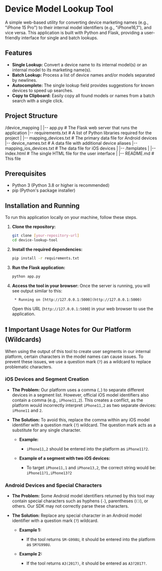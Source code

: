 # Device Model Lookup Tool

A simple web-based utility for converting device marketing names (e.g., "iPhone 15 Pro") to their internal model identifiers (e.g., "iPhone16,1"), and vice versa. This application is built with Python and Flask, providing a user-friendly interface for single and batch lookups.

## Features

* **Single Lookup:** Convert a device name to its internal model(s) or an internal model to its marketing name(s).
* **Batch Lookup:** Process a list of device names and/or models separated by newlines.
* **Autocomplete:** The single lookup field provides suggestions for known devices to speed up searches.
* **Copy to Clipboard:** Easily copy all found models or names from a batch search with a single click.

## Project Structure
/device_mapping
|
|-- app.py                  # The Flask web server that runs the application
|-- requirements.txt        # A list of Python libraries required for the project
|
|-- mapping_devices.txt     # The primary data file for Android devices
|-- device_names.txt        # A data file with additional device aliases
|-- mapping_ios_devices.txt # The data file for iOS devices
|
|-- /templates
|   |-- index.html          # The single HTML file for the user interface
|
|-- README.md               # This file

## Prerequisites

* Python 3 (Python 3.8 or higher is recommended)
* pip (Python's package installer)

## Installation and Running

To run this application locally on your machine, follow these steps.

1.  **Clone the repository:**
    ```bash
    git clone [your-repository-url]
    cd device-lookup-tool
    ```

2.  **Install the required dependencies:**
    ```bash
    pip install -r requirements.txt
    ```

3.  **Run the Flask application:**
    ```bash
    python app.py
    ```

4.  **Access the tool in your browser:**
    Once the server is running, you will see output similar to this:
    ```
     * Running on [http://127.0.0.1:5000](http://127.0.0.1:5000)
    ```
    Open this URL (`http://127.0.0.1:5000`) in your web browser to use the application.

## ❗ Important Usage Notes for Our Platform (Wildcards)

When using the output of this tool to create user segments in our internal platform, certain characters in the model names can cause issues. To prevent these issues, we use a question mark (`?`) as a wildcard to replace problematic characters.

### iOS Devices and Segment Creation

* **The Problem:** Our platform uses a comma (`,`) to separate different devices in a segment list. However, official iOS model identifiers also contain a comma (e.g., `iPhone11,2`). This creates a conflict, as the platform would incorrectly interpret `iPhone11,2` as two separate devices: `iPhone11` and `2`.

* **The Solution:** To avoid this, replace the comma within any iOS model identifier with a question mark (`?`) wildcard. The question mark acts as a substitute for any single character.

    * **Example:**
        * `iPhone11,2` should be entered into the platform as `iPhone11?2`.

    * **Example of a segment with two iOS devices:**
        * To target `iPhone11,1` and `iPhone13,2`, the correct string would be: `iPhone11?1,iPhone13?2`

### Android Devices and Special Characters

* **The Problem:** Some Android model identifiers returned by this tool may contain special characters such as hyphens (`-`), parentheses (`()`), or others. Our SDK may not correctly parse these characters.

* **The Solution:** Replace any special character in an Android model identifier with a question mark (`?`) wildcard.

    * **Example 1:**
        * If the tool returns `SM-G998U`, it should be entered into the platform as `SM?G998U`.

    * **Example 2:**
        * If the tool returns `A3(2017)`, it should be entered as `A3?2017?`.
